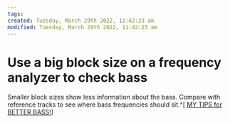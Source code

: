 ```yaml
---
tags: 
created: Tuesday, March 29th 2022, 11:42:23 am
modified: Tuesday, March 29th 2022, 11:42:23 am
---
```


# Use a big block size on a frequency analyzer to check bass
Smaller block sizes show less information about the bass. Compare with reference tracks to see where bass frequencies should sit.^[ [MY TIPS for BETTER BASS!](https://www.youtube.com/watch?v=VCQZg3ljz_Y)]